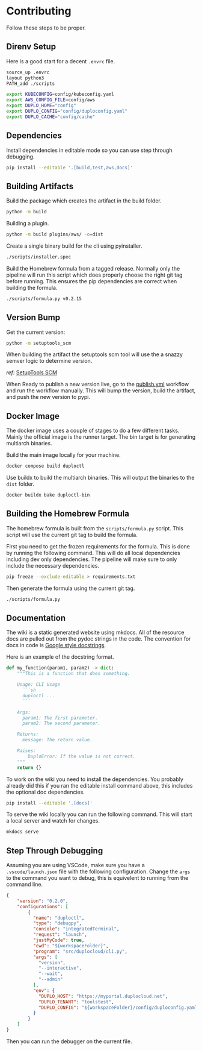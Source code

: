 # Contributing

Follow these steps to be proper.

## Direnv Setup  

Here is a good start for a decent `.envrc` file.  

```sh
source_up .envrc
layout python3
PATH_add ./scripts

export KUBECONFIG=config/kubeconfig.yaml
export AWS_CONFIG_FILE=config/aws
export DUPLO_HOME="config"
export DUPLO_CONFIG="config/duploconfig.yaml"
export DUPLO_CACHE="config/cache"
```

## Dependencies  

Install dependencies in editable mode so you can use step through debugging. 

```sh
pip install --editable '.[build,test,aws,docs]'
```

## Building Artifacts  

Build the package which creates the artifact in the build folder.  
```sh
python -m build
```

Building a plugin.
```sh
python -m build plugins/aws/ -o=dist
```

Create a single binary build for the cli using pyinstaller.  
```sh
./scripts/installer.spec
```

Build the Homebrew formula from a tagged release. Normally only the pipeline will run this script which does properly choose the right git tag before running. This ensures the pip dependencies are correct when building the formula.  
```sh
./scripts/formula.py v0.2.15
```

## Version Bump

Get the current version:

```sh
python -m setuptools_scm
```

When building the artifact the setuptools scm tool will use the a snazzy semver logic to determine version.

_ref:_ [SetupTools SCM](https://pypi.org/project/setuptools-scm/)

When Ready to publish a new version live, go to the [publish.yml](https://github.com/duplocloud/duploctl/actions/workflows/publish.yml) workflow and run the workflow manually. This will bump the version, build the artifact, and push the new version to pypi. 

## Docker Image  

The docker image uses a couple of stages to do a few different tasks. Mainly the official image is the runner target. The bin target is for generating multiarch binaries. 

Build the main image locally for your machine.
```sh
docker compose build duploctl
```

Use buildx to build the multiarch binaries. This will output the binaries to the `dist` folder.
```sh
docker buildx bake duploctl-bin
```

## Building the Homebrew Formula  

The homebrew formula is built from the `scripts/formula.py` script. This script will use the current git tag to build the formula. 

First you need to get the frozen requirements for the formula. This is done by running the following command. This will do all local dependencies including dev only dependencies. The pipeline will make sure to only include the necessary dependencies.
```sh
pip freeze --exclude-editable > requirements.txt
```
Then generate the formula using the current git tag. 
```sh
./scripts/formula.py
```

## Documentation 

The wiki is a static generated website using mkdocs. All of the resource docs are pulled out from the pydoc strings in the code. The convention for docs in code is [Google style docstrings](https://google.github.io/styleguide/pyguide.html).

Here is an example of the docstring format. 

```python
def my_function(param1, param2) -> dict:
    """This is a function that does something.

    Usage: CLI Usage
      ```sh
      duploctl ...
      ```

    Args:
      param1: The first parameter.
      param2: The second parameter.

    Returns:
      message: The return value.

    Raises:
        DuploError: If the value is not correct.
    """
    return {}
```

To work on the wiki you need to install the dependencies. You probably already did this if you ran the editable install command above, this includes the optional doc dependencies. 

```sh
pip install --editable '.[docs]'
```

To serve the wiki locally you can run the following command. This will start a local server and watch for changes.

```sh
mkdocs serve
```

## Step Through Debugging  

Assuming you are using VSCode, make sure you have a `.vscode/launch.json` file with the following configuration. Change the `args` to the command you want to debug, this is equivelent to running from the command line. 

```json
{
    "version": "0.2.0",
    "configurations": [
        {
          "name": "duploctl",
          "type": "debugpy",
          "console": "integratedTerminal",
          "request": "launch",
          "justMyCode": true,
          "cwd": "${workspaceFolder}",
          "program": "src/duplocloud/cli.py",
          "args": [
            "version",
            "--interactive", 
            "--wait",
            "--admin"
          ],
          "env": {
            "DUPLO_HOST": "https://myportal.duplocloud.net",
            "DUPLO_TENANT": "toolstest",
            "DUPLO_CONFIG": "${workspaceFolder}/config/duploconfig.yaml"
          }
        }
    ]
}
```

Then you can run the debugger on the current file.
